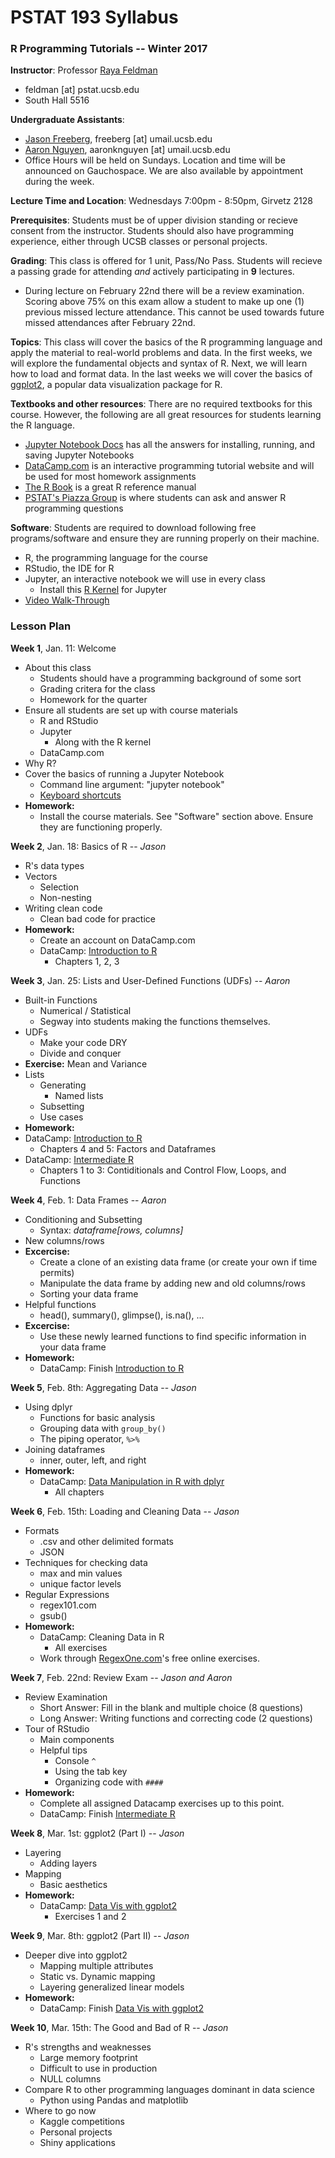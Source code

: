 # PSTAT 193 Syllabus
### R Programming Tutorials -- Winter 2017

**Instructor**:
Professor [Raya Feldman](http://www.pstat.ucsb.edu/faculty%20pages/FELDMAN.htm)
- feldman [at] pstat.ucsb.edu
- South Hall 5516

**Undergraduate Assistants**:
- [Jason Freeberg](https://www.linkedin.com/in/jfreeberg), freeberg [at] umail.ucsb.edu
- [Aaron Nguyen](https://www.linkedin.com/in/aaronknguyen), aaronknguyen [at] umail.ucsb.edu
- Office Hours will be held on Sundays. Location and time will be announced on Gauchospace. We are also available by appointment during the week.

**Lecture Time and Location**:
Wednesdays 7:00pm - 8:50pm, Girvetz 2128

**Prerequisites**: Students must be of upper division standing or recieve consent from the instructor. Students should also have programming experience, either through UCSB classes or personal projects.

**Grading**: This class is offered for 1 unit, Pass/No Pass. Students will recieve a passing grade for attending *and* actively participating in **9** lectures. 
  - During lecture on February 22nd there will be a review examination. Scoring above 75% on this exam allow a student to make up one (1) previous missed lecture attendance. This cannot be used towards future missed attendances after February 22nd.

**Topics**: This class will cover the basics of the R programming language and apply the material to real-world problems and data. In the first weeks, we will explore the fundamental objects and syntax of R. Next, we will learn how to load and format data. In the last weeks we will cover the basics of [ggplot2](https://en.wikipedia.org/wiki/Ggplot2), a popular data visualization package for R.

**Textbooks and other resources**: There are no required textbooks for this course. However, the following are all great resources for students learning the R language.
- [Jupyter Notebook Docs](http://jupyter-notebook.readthedocs.io/en/latest/) has all the answers for installing, running, and saving Jupyter Notebooks
- [DataCamp.com](https://www.datacamp.com/courses?learn=r_programming) is an interactive programming tutorial website and will be used for most homework assignments
- [The R Book](https://www.cs.upc.edu/~robert/teaching/estadistica/TheRBook.pdf) is a great R reference manual
- [PSTAT's Piazza Group](https://piazza.com/ucsb/other/pstat199) is where students can ask and answer R programming questions

**Software**: Students are required to download following free programs/software and ensure they are running properly on their machine.
  - R, the programming language for the course
  - RStudio, the IDE for R
  - Jupyter, an interactive notebook we will use in every class
    - Install this [R Kernel](https://github.com/IRkernel/IRkernel) for Jupyter
  - [Video Walk-Through](https://youtu.be/I9a9Jj2A95g)

### Lesson Plan

**Week 1**, Jan. 11: Welcome
- About this class
  - Students should have a programming background of some sort
  - Grading critera for the class
  - Homework for the quarter
- Ensure all students are set up with course materials
  - R and RStudio
  - Jupyter
    - Along with the R kernel
  - DataCamp.com 
- Why R?
- Cover the basics of running a Jupyter Notebook
  - Command line argument: "jupyter notebook"
  - [Keyboard shortcuts](https://www.cheatography.com/weidadeyue/cheat-sheets/jupyter-notebook/)
- **Homework:**
  - Install the course materials. See "Software" section above. Ensure they are functioning properly.

**Week 2**, Jan. 18: Basics of R -- <em>Jason</em>
- R's data types
- Vectors
  - Selection
  - Non-nesting
- Writing clean code
  - Clean bad code for practice
- **Homework:**
  - Create an account on DataCamp.com
  - DataCamp: <a href="https://www.datacamp.com/courses/free-introduction-to-r">Introduction to R</a>
    - Chapters 1, 2, 3

**Week 3**, Jan. 25: Lists and User-Defined Functions (UDFs) -- *Aaron*
- Built-in Functions
  - Numerical / Statistical
  - Segway into students making the functions themselves.
- UDFs
  - Make your code DRY
  - Divide and conquer
- **Exercise:** Mean and Variance
- Lists
  - Generating
    - Named lists
  - Subsetting
  - Use cases
- **Homework:**
 - DataCamp: <a href="https://www.datacamp.com/courses/free-introduction-to-r">Introduction to R</a>
    - Chapters 4 and 5: Factors and Dataframes
 - DataCamp: <a href="https://www.datacamp.com/courses/intermediate-r">Intermediate R</a>
    - Chapters 1 to 3: Contiditionals and Control Flow, Loops, and Functions
 
**Week 4**, Feb. 1: Data Frames -- *Aaron*
- Conditioning and Subsetting
  - Syntax: *dataframe[rows, columns]*
- New columns/rows
- **Excercise:** 
  - Create a clone of an existing data frame (or create your own if time permits)
  - Manipulate the data frame by adding new and old columns/rows
  - Sorting your data frame
- Helpful functions
  - head(), summary(), glimpse(), is.na(), ...
- **Excercise:** 
  - Use these newly learned functions to find specific information in your data frame
- **Homework:**
  - DataCamp: Finish <a href="https://www.datacamp.com/courses/free-introduction-to-r">Introduction to R</a>

**Week 5**, Feb. 8th: Aggregating Data -- *Jason*
- Using dplyr
  - Functions for basic analysis
  - Grouping data with <code>group\_by()</code>
  - The piping operator, <code>%>%</code>
- Joining dataframes
  - inner, outer, left, and right
- **Homework:**
  - DataCamp: <a href="https://www.datacamp.com/courses/dplyr-data-manipulation-r-tutorial">Data Manipulation in R with dplyr</a>
    - All chapters
 
**Week 6**, Feb. 15th: Loading and Cleaning Data -- *Jason*
- Formats
  - .csv and other delimited formats
  - JSON
- Techniques for checking data
  - max and min values
  - unique factor levels
- Regular Expressions
  - regex101.com
  - gsub()
- **Homework:**
  - DataCamp: <a hre="https://www.datacamp.com/courses/cleaning-data-in-r">Cleaning Data in R</a>
    - All exercises
  - Work through [RegexOne.com](https://regexone.com)'s free online exercises.
 
**Week 7**, Feb. 22nd: Review Exam -- *Jason and Aaron*
- Review Examination
  - Short Answer: Fill in the blank and multiple choice (8 questions)
  - Long Answer: Writing functions and correcting code (2 questions)
- Tour of RStudio
  - Main components
  - Helpful tips
    - Console <code>^</code>
    - Using the tab key
    - Organizing code with <code>####</code>
- **Homework:**
  - Complete all assigned Datacamp exercises up to this point.
  - DataCamp: Finish <a href="https://www.datacamp.com/courses/intermediate-r">Intermediate R</a>
 
**Week 8**, Mar. 1st: ggplot2 (Part I) -- *Jason*
- Layering
  - Adding layers
- Mapping
  - Basic aesthetics
- **Homework:**
  - DataCamp: <a href="https://www.datacamp.com/courses/data-visualization-with-ggplot2-1">Data Vis with ggplot2</a>
      - Exercises 1 and 2

**Week 9**, Mar. 8th: ggplot2 (Part II) -- *Jason*
- Deeper dive into ggplot2
  - Mapping multiple attributes
  - Static vs. Dynamic mapping
  - Layering generalized linear models
- **Homework:**
  - DataCamp: Finish <a href="https://www.datacamp.com/courses/data-visualization-with-ggplot2-1">Data Vis with ggplot2</a>

**Week 10**, Mar. 15th: The Good and Bad of R -- *Jason*
- R's strengths and weaknesses
    - Large memory footprint
    - Difficult to use in production
    - NULL columns
- Compare R to other programming languages dominant in data science
    - Python using Pandas and matplotlib
- Where to go now
    - Kaggle competitions
    - Personal projects
    - Shiny applications
